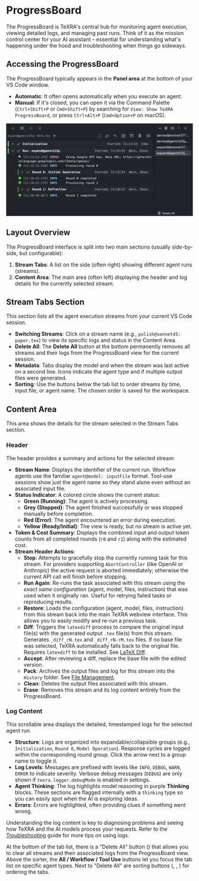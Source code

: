 # ProgressBoard

The ProgressBoard is TeXRA's central hub for monitoring agent execution, viewing detailed logs, and managing past runs. Think of it as the mission control center for your AI assistant – essential for understanding what's happening under the hood and troubleshooting when things go sideways.

## Accessing the ProgressBoard

The ProgressBoard typically appears in the **Panel area** at the bottom of your VS Code window.

- **Automatic**: It often opens automatically when you execute an agent.
- **Manual**: If it's closed, you can open it via the Command Palette (`Ctrl+Shift+P` or `Cmd+Shift+P`) by searching for `View: Show TeXRA ProgressBoard`, or press `Ctrl+Alt+P` (`Cmd+Option+P` on macOS).

![ProgressBoard Layout Placeholder](/images/progress-board-layout.png)

## Layout Overview

The ProgressBoard interface is split into two main sections (usually side-by-side, but configurable):

1.  **Stream Tabs**: A list on the side (often right) showing different agent runs (streams).
2.  **Content Area**: The main area (often left) displaying the header and log details for the currently selected stream.

## Stream Tabs Section

This section lists all the agent execution streams from your current VS Code session.

- **Switching Streams**: Click on a stream name (e.g., `polish@sonnet45: paper.tex`) to view its specific logs and status in the Content Area.
- **Delete All**: The <i class="codicon codicon-trash"></i> **Delete All** button at the bottom permanently removes all streams and their logs from the ProgressBoard view for the current session.
- **Metadata**: Tabs display the model and when the stream was last active on a second line. Icons indicate the agent type and if multiple output files were generated.
- **Sorting**: Use the buttons below the tab list to order streams by time, input file, or agent name. The chosen order is saved for the workspace.

## Content Area

This area shows the details for the stream selected in the Stream Tabs section.

### Header

The header provides a summary and actions for the selected stream:

- **Stream Name**: Displays the identifier of the current run.
  Workflow agents use the familiar `agent@model: inputFile` format.
  Tool-use sessions show just the agent name so they stand alone even without an associated input file.
- **Status Indicator**: A colored circle shows the current status:
  - **Green (Running)**: The agent is actively processing.
  - **Grey (Stopped)**: The agent finished successfully or was stopped manually before completion.
  - **Red (Error)**: The agent encountered an error during execution.
  - **Yellow (Ready/Initial)**: The view is ready, but no stream is active yet.
- **Token & Cost Summary**: Displays the combined input and output token counts
  from all completed rounds (`r0` and `r1`) along with the estimated cost.
- **Stream Header Actions**:
  - <i class="codicon codicon-debug-stop"></i> **Stop**: Attempts to gracefully stop the currently running task for this stream. For providers supporting `AbortController` (like OpenAI or Anthropic) the active request is aborted immediately; otherwise the current API call will finish before stopping.
  - <i class="codicon codicon-debug-rerun"></i> **Run Again**: Re-runs the task associated with this stream using the _exact same configuration_ (agent, model, files, instruction) that was used when it originally ran. Useful for retrying failed tasks or reproducing results.
  - <i class="codicon codicon-reply"></i> **Restore**: Loads the configuration (agent, model, files, instruction) from this stream back into the main TeXRA webview interface. This allows you to easily modify and re-run a previous task.
  - <i class="codicon codicon-diff-multiple"></i> **Diff**: Triggers the `latexdiff` process to compare the original input file(s) with the generated output `.tex` file(s) from this stream. Generates `_diff_rN.tex` and `_diff_rN-rM.tex` files. If no base file was selected, TeXRA automatically falls back to the original file. Requires `latexdiff` to be installed. See [LaTeX Diff](./latex-diff.md).
  - <i class="codicon codicon-check"></i> **Accept**: After reviewing a diff, replace the base file with the edited version.
  - <i class="codicon codicon-archive"></i> **Pack**: Archives the output files and log for this stream into the `History` folder. See [File Management](./file-management.md).
  - <i class="codicon codicon-trash"></i> **Clean**: Deletes the output files associated with this stream.
  - <i class="codicon codicon-clear-all"></i> **Erase**: Removes this stream and its log content entirely from the ProgressBoard.

### Log Content

This scrollable area displays the detailed, timestamped logs for the selected agent run.

- **Structure**: Logs are organized into expandable/collapsible groups (e.g., `Initialization`, `Round 0`, `Model Operation`). Response cycles are logged within the corresponding round group. Click the arrow next to a group name to toggle it.
- **Log Levels**: Messages are prefixed with levels like `INFO`, `DEBUG`, `WARN`, `ERROR` to indicate severity. Verbose debug messages (`DEBUG`) are only shown if `texra.logger.debugMode` is enabled in settings.
- **Agent Thinking**: The log highlights model reasoning in purple **Thinking** blocks. These sections are flagged internally with a `thinking` type so you can easily spot when the AI is exploring ideas.
- **Errors**: Errors are highlighted, often providing clues if something went wrong.

Understanding the log content is key to diagnosing problems and seeing how TeXRA and the AI models process your requests. Refer to the [Troubleshooting](../reference/troubleshooting.md) guide for more tips on using logs.

At the bottom of the tab list, there is a "Delete All" button (<i class="codicon codicon-close-all"></i>) that allows you to clear all streams and their associated logs from the ProgressBoard view.
Above the sorter, the **All / Workflow / Tool Use** buttons let you focus the tab list on specific agent types.
Next to "Delete All" are sorting buttons (<i class="codicon codicon-clock"></i>, <i class="codicon codicon-file"></i>, <i class="codicon codicon-account"></i>) for ordering the tabs.
